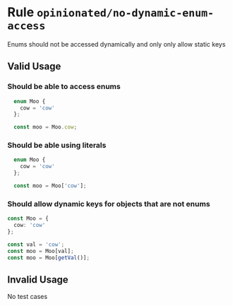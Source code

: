 # Rule `opinionated/no-dynamic-enum-access`

Enums should not be accessed dynamically and only only allow static keys

## Valid Usage

### Should be able to access enums

```ts
  enum Moo {
    cow = 'cow'
  };

  const moo = Moo.cow;
```


### Should be able using literals

```ts
  enum Moo {
    cow = 'cow'
  };

  const moo = Moo['cow'];
```


### Should allow dynamic keys for objects that are not enums

```ts
const Moo = {
  cow: 'cow'
};

const val = 'cow';
const moo = Moo[val];
const moo = Moo[getVal()];
```



## Invalid Usage

No test cases
